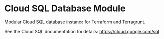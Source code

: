 # Cloud SQL Database Module

Modular Cloud SQL database instance for Terraform and Terragrunt.

See the Cloud SQL documentation for details: https://cloud.google.com/sql
